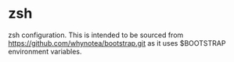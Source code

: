 # zsh
zsh configuration. This is intended to be sourced from https://github.com/whynotea/bootstrap.git as it uses $BOOTSTRAP environment variables.
